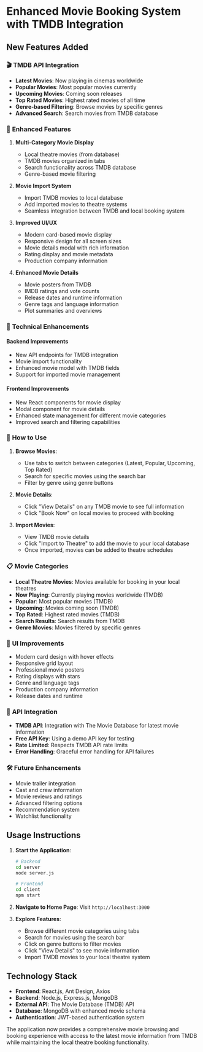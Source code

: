 # Enhanced Movie Booking System with TMDB Integration

## New Features Added

### 🎬 **TMDB API Integration**
- **Latest Movies**: Now playing in cinemas worldwide
- **Popular Movies**: Most popular movies currently
- **Upcoming Movies**: Coming soon releases
- **Top Rated Movies**: Highest rated movies of all time
- **Genre-based Filtering**: Browse movies by specific genres
- **Advanced Search**: Search movies from TMDB database

### 🎯 **Enhanced Features**
1. **Multi-Category Movie Display**
   - Local theatre movies (from database)
   - TMDB movies organized in tabs
   - Search functionality across TMDB database
   - Genre-based movie filtering

2. **Movie Import System**
   - Import TMDB movies to local database
   - Add imported movies to theatre systems
   - Seamless integration between TMDB and local booking system

3. **Improved UI/UX**
   - Modern card-based movie display
   - Responsive design for all screen sizes
   - Movie details modal with rich information
   - Rating display and movie metadata
   - Production company information

4. **Enhanced Movie Details**
   - Movie posters from TMDB
   - IMDB ratings and vote counts
   - Release dates and runtime information
   - Genre tags and language information
   - Plot summaries and overviews

### 🔧 **Technical Enhancements**

#### Backend Improvements
- New API endpoints for TMDB integration
- Movie import functionality
- Enhanced movie model with TMDB fields
- Support for imported movie management

#### Frontend Improvements
- New React components for movie display
- Modal component for movie details
- Enhanced state management for different movie categories
- Improved search and filtering capabilities

### 🚀 **How to Use**

1. **Browse Movies**: 
   - Use tabs to switch between categories (Latest, Popular, Upcoming, Top Rated)
   - Search for specific movies using the search bar
   - Filter by genre using genre buttons

2. **Movie Details**:
   - Click "View Details" on any TMDB movie to see full information
   - Click "Book Now" on local movies to proceed with booking

3. **Import Movies**:
   - View TMDB movie details
   - Click "Import to Theatre" to add the movie to your local database
   - Once imported, movies can be added to theatre schedules

### 📋 **Movie Categories**

- **Local Theatre Movies**: Movies available for booking in your local theatres
- **Now Playing**: Currently playing movies worldwide (TMDB)
- **Popular**: Most popular movies (TMDB)
- **Upcoming**: Movies coming soon (TMDB)
- **Top Rated**: Highest rated movies (TMDB)
- **Search Results**: Search results from TMDB
- **Genre Movies**: Movies filtered by specific genres

### 🎨 **UI Improvements**
- Modern card design with hover effects
- Responsive grid layout
- Professional movie posters
- Rating displays with stars
- Genre and language tags
- Production company information
- Release dates and runtime

### 🔑 **API Integration**
- **TMDB API**: Integration with The Movie Database for latest movie information
- **Free API Key**: Using a demo API key for testing
- **Rate Limited**: Respects TMDB API rate limits
- **Error Handling**: Graceful error handling for API failures

### 🛠️ **Future Enhancements**
- Movie trailer integration
- Cast and crew information
- Movie reviews and ratings
- Advanced filtering options
- Recommendation system
- Watchlist functionality

## Usage Instructions

1. **Start the Application**:
   ```bash
   # Backend
   cd server
   node server.js

   # Frontend  
   cd client
   npm start
   ```

2. **Navigate to Home Page**: Visit `http://localhost:3000`

3. **Explore Features**:
   - Browse different movie categories using tabs
   - Search for movies using the search bar
   - Click on genre buttons to filter movies
   - Click "View Details" to see movie information
   - Import TMDB movies to your local theatre system

## Technology Stack

- **Frontend**: React.js, Ant Design, Axios
- **Backend**: Node.js, Express.js, MongoDB
- **External API**: The Movie Database (TMDB) API
- **Database**: MongoDB with enhanced movie schema
- **Authentication**: JWT-based authentication system

The application now provides a comprehensive movie browsing and booking experience with access to the latest movie information from TMDB while maintaining the local theatre booking functionality.